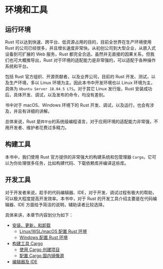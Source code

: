 # 环境和工具

## 运行环境

Rust 可以达到快速、跨平台、低资源占用的目的，目前全世界在生产环境使用 Rust 的公司已经很多，并且增长速度非常快。从初创公司到大型企业，从嵌入式设备到可扩展的 Web 服务，Rust 都完全合适。虽然并无直接的因果关系，但我们也可大概推导出，Rust 对于环境的适配能力是非常强的，可以适配于各种操作系统和平台。

包括 Rust 官方组织、开源贡献者，以及业界公司，目前的 Rust 开发、测试，以及生产环境，多以 Linux 环境为主。因此本书中开发环境也以 Linux 环境为主，具体为 `Ubuntu Server 18.04.5 LTS`。对于其它 Linux 发行版，Rust 安装成功后，具体开发、调试，以及发布的命令，均没有差别。

书中对于 macOS、Windows 环境下的 Rust 开发、调试，以及运行，也会有涉及，并且有详细的讲解。

总体来说，Rust 是`跨平台`的系统级编程语言，对于应用环境的适配能力非常强，不用开发者、维护者花费过多精力。

## 构建工具

本书中，我们使用 Rust 官方提供的非常强大的构建系统和包管理器 `Cargo`。它可以为你处理很多任务，比如构建代码、下载依赖库并编译这些库。

## 开发工具

对于开发者来说，趁手的代码编辑器、IDE，对于开发、调试过程有极大的帮助，可以极大程度提高开发效率。本书中，对于 Rust 的开发工具介绍主要是在代码编辑器、IDE 方面给予简洁的说明，辅助读者比较选择。

具体来讲，本章节内容划分为如下：

- [安装、更新，和卸载](env-tools/installation.md)
  - [Linux/WSL/macOS 配置 Rust 环境](env-tools/installation/linux-wsl-macos.md)
  - [Windows 配置 Rust 环境](env-tools/installation/windows.md)
- [构建工具 Cargo](env-tools/cargo.md)
  - [使用 Cargo 创建项目](env-tools/cargo/new-project.md)
  - [配置 Cargo 国内镜像源](env-tools/cargo/source-replacement.md)
- [编辑器及 IDE](env-tools/editor-ide.md)
